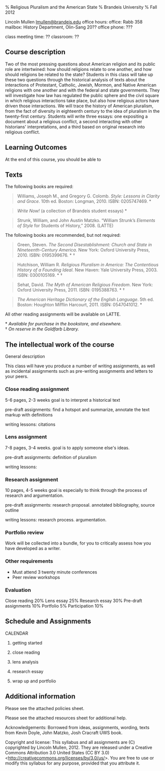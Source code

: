 % Religious Pluralism and the American State
% Brandeis University
% Fall 2012

Lincoln Mullen
lmullen@brandeis.edu
office hours: 
office: Rabb 358
mailbox: History Department, Olin-Sang 20??
office phone: ???

class meeting time: ??
classroom: ??

## Course description

Two of the most pressing questions about American religion and its
public role are intertwined: how should religions relate to one another,
and how should religions be related to the state? Students in this class
will take up these two questions through the historical analysis of
texts about the interactions of Protestant, Catholic, Jewish, Mormon,
and Native American religions with one another and with the federal and
state governments. They will investigate how law has regulated the
public sphere and the civil square in which religious interactions take
place, but also how religious actors have driven those interactions. We
will trace the history of American pluralism, from the fact of diversity
in eighteenth century to the idea of pluralism in the twenty-first
century. Students will write three essays: one expositing a document
about a religious conflict, a second interacting with other historians'
interpretations, and a third based on original research into religious
conflict.

## Learning Outcomes

At the end of this course, you should be able to

## Texts

The following books are required:

> Williams, Joseph M., and Gregory G. Colomb. *Style: Lessons in Clarity
> and Grace*. 10th ed. Boston: Longman, 2010. ISBN: 0205747469. \*

> *Write Now!* (a collection of Brandeis student essays) \*

> Strunk, William, and John Austin Matzko. “William Strunk’s *Elements
> of Style* for Students of History,” 2008. (LATTE)

The following books are recommended, but not required:

> Green, Steven. *The Second Disestablishment: Church and State in
> Nineteenth-Century America*. New York: Oxford University Press, 2010.
> ISBN: 0195399676. \* †

> Hutchison, William R. *Religious Pluralism in America: The Contentious
> History of a Founding Ideal*. New Haven: Yale University Press, 2003.
> ISBN: 0300105169. \* †

> Sehat, David. *The Myth of American Religious Freedom*. New York:
> Oxford University Press, 2011. ISBN: 0195388763. \* †

> *The American Heritage Dictionary of the English Language*. 5th ed.
> Boston: Houghton Mifflin Harcourt, 2011. ISBN: 0547041012. \* 

All other reading assignments will be available on LATTE.

\*	*Available for purchase in the bookstore, and elsewhere.*  
†	*On reserve in the Goldfarb Library.*

## The intellectual work of the course

General description

This class will have you produce a number of writing assignments, as
well as incidental assignments such as pre-writing assignments and
letters to your peers.

### Close reading assignment

5-6 pages, 2-3 weeks goal is to interpret a historical text

pre-draft assignments: find a hotspot and summarize, annotate the text
markup with definitions

writing lessons: citations

### Lens assignment

7-8 pages, 3-4 weeks. goal is to apply someone else's ideas.

pre-draft assignments: definition of pluralism

writing lessons:

### Research assignment

10 pages, 4-5 weeks goal is especially to think through the process of
research and argumentation.

pre-draft assignments: research proposal. annotated bibliography, source
outline

writing lessons: research process. argumentation.

### Portfolio review

Work will be collected into a bundle, for you to critically assess how
you have developed as a writer.

### Other requirements

-   Must attend 3 twenty minute conferences
-   Peer review workshops

### Evaluation

Close reading 20% Lens essay 25% Research essay 30% Pre-draft
assignments 10% Portfolio 5% Participation 10%

## Schedule and Assignments

CALENDAR

1.  getting started

2.  close reading

3.  lens analysis

4.  research essay

5.  wrap up and portfolio

## Additional information

Please see the attached policies sheet.

Please see the attached resources sheet for additional help.

Acknowledgements: Borrowed from ideas, assignments, wording, texts from
Kevin Doyle, John Matzko, Josh Cracraft UWS book.

Copyright and license: This syllabus and all assignments are (C)
copyrighted by Lincoln Mullen, 2012. They are released under a Creative
Commons Attribution 3.0 United States (CC BY 3.0)
<<http://creativecommons.org/licenses/by/3.0/us/>>. You are free to use
or modify this syllabus for any purpose, provided that you attribute it.
